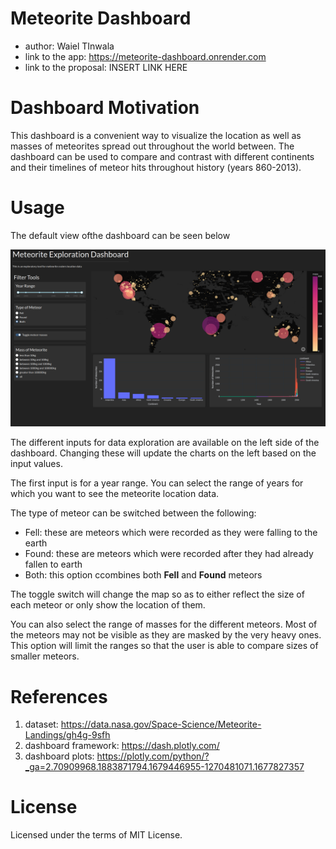 # Meteorite Dashboard
* author: Waiel TInwala
* link to the app: https://meteorite-dashboard.onrender.com
* link to the proposal: INSERT LINK HERE

# Dashboard Motivation

This dashboard is a convenient way to visualize the location as well as masses of meteorites spread out throughout the world between. The dashboard can be used to compare and contrast with different continents and their timelines of meteor hits throughout history (years 860-2013).

# Usage

The default view ofthe dashboard can be seen below

![image](img/dashboard_view.png)

The different inputs for data exploration are available on the left side of the dashboard. Changing these will update the charts on the left based on the input values.

The first input is for a year range. You can select the range of years for which you want to see the meteorite location data.

The type of meteor can be switched between the following:
- Fell: these are meteors which were recorded as they were falling to the earth
- Found: these are meteors which were recorded after they had already fallen to earth
- Both: this option ccombines both **Fell** and **Found** meteors

The toggle switch will change the map so as to either reflect the size of each meteor or only show the location of them.

You can also select the range of masses for the different meteors. Most of the meteors may not be visible as they are masked by the very heavy ones. This option will limit the ranges so that the user is able to compare sizes of smaller meteors.

# References
1. dataset:  https://data.nasa.gov/Space-Science/Meteorite-Landings/gh4g-9sfh
2. dashboard framework: https://dash.plotly.com/
3. dashboard plots: https://plotly.com/python/?_ga=2.70909968.1883871794.1679446955-1270481071.1677827357

# License

Licensed under the terms of MIT License.